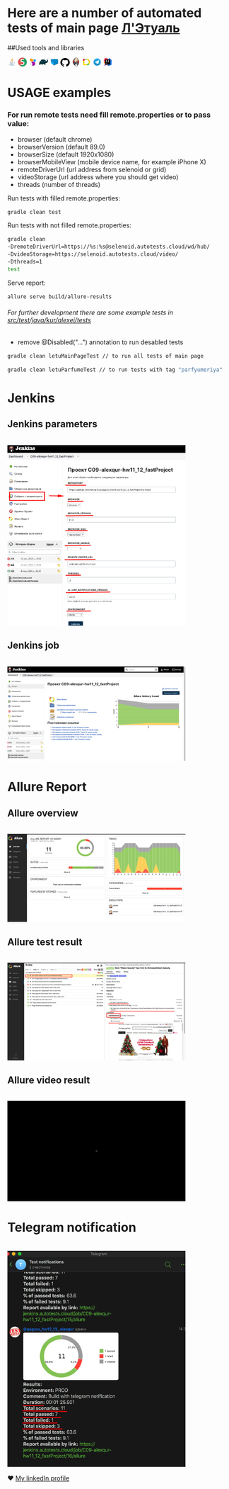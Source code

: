 # Here are a number of automated tests of main page [Л'Этуаль](https://www.letu.ru/)

##Used tools and libraries

<p align="left">

<img width="4%" title="Java" src="readme-pics/Java_icon.png">
<img width="4%" title="JUnit5" src="readme-pics/JUnit5_icon.png">
<img width="4%" title="Selenide" src="readme-pics/Selenide_icon.svg">
<img width="4%" title="Gradle" src="readme-pics/Gradle_icon.svg">
<img width="4%" title="Selenoid" src="readme-pics/Selenoid_icon.svg">
<img width="4%" title="Github" src="readme-pics/Github_icon.jpg">
<img width="4%" title="Jenkins" src="readme-pics/Jenkins_icon.svg">
<img width="4%" title="Allure Report" src="readme-pics/Allure_Report_icon.svg">
<img width="4%" title="Telegram" src="readme-pics/Telegram_icon.png">
<img width="4%" title="IntelliJ IDEA" src="readme-pics/Intellij_icon.png">

</p>


# USAGE examples

### For run remote tests need fill remote.properties or to pass value:

* browser (default chrome)
* browserVersion (default 89.0)
* browserSize (default 1920x1080)
* browserMobileView (mobile device name, for example iPhone X)
* remoteDriverUrl (url address from selenoid or grid)
* videoStorage (url address where you should get video)
* threads (number of threads)


Run tests with filled remote.properties:
```bash
gradle clean test
```

Run tests with not filled remote.properties:
```bash
gradle clean 
-DremoteDriverUrl=https://%s:%s@selenoid.autotests.cloud/wd/hub/ 
-DvideoStorage=https://selenoid.autotests.cloud/video/ 
-Dthreads=1 
test
```

Serve report:
```bash
allure serve build/allure-results
```

###### For further development there are some example tests in [src/test/java/kur/alexei/tests](https://github.com/Alekur333/qaguru_home_work_12_13_fastProjectFullstack/blob/main/src/test/java/kur/alexei/tests/LetuTests.java)
* remove @Disabled("...") annotation to run desabled tests
```bash
gradle clean letuMainPageTest // to run all tests of main page
```
```bash
gradle clean letuParfumeTest // to run tests with tag "parfyumeriya"
```

# Jenkins

## Jenkins parameters

<p  align="left">
<code>
<img width="80%" title="Jenkins-params" src="readme-pics/jenkins-parameters.png">
</code>
</p>

## Jenkins job

<p  align="left">
<code>
<img width="80%" title="Jenkins-job" src="readme-pics/jenkins-job.png">
</code>
</p>

# Allure Report

## Allure overview
<p  align="left">
<code>
<img width="80%" title="Allure overview" src="readme-pics/allure-overview.png">
</code>
</p>

## Allure test result
<p  align="left">
<code>
<img width="80%" title="Allure test result" src="readme-pics/allure-test-result.png">
</code>
</p>

## Allure video result
<p  align="left">
<code>
<img width="80%" title="Allure video" src="readme-pics/allure-video.gif">
</code>
</p>

# Telegram notification
<p  align="left">
<code>
<img width="80%" title="Telegram notification" src="readme-pics/telega-notifi.png">
</code>
</p>


:heart: <a target="_blank" href="https://www.linkedin.com/in/alexei-kurochkin-5693a01a2/">My linkedIn profile</a><br/>

